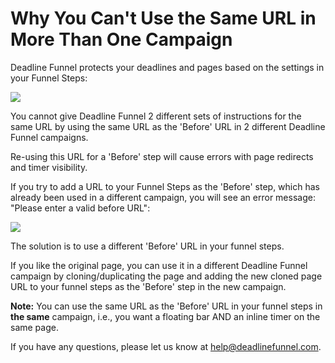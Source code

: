 # Why You Can't Use the Same URL in More Than One Campaign

Deadline Funnel protects your deadlines and pages based on the settings in your Funnel Steps:

![](https://d33v4339jhl8k0.cloudfront.net/docs/assets/53974d6ce4b0c76107b109d1/images/5a85f8c12c7d3a4a41992be6/file-RSoEJnjI6i.png)

You cannot give Deadline Funnel 2 different sets of instructions for the same URL by using the same URL as the 'Before' URL in 2 different Deadline Funnel campaigns.

Re-using this URL for a 'Before' step will cause errors with page redirects and timer visibility.

If you try to add a URL to your Funnel Steps as the 'Before' step, which has already been used in a different campaign, you will see an error message: "Please enter a valid before URL":

![](https://d33v4339jhl8k0.cloudfront.net/docs/assets/53974d6ce4b0c76107b109d1/images/5a85f9940428634376d02ee8/file-tM3zFpyL63.png)

The solution is to use a different 'Before' URL in your funnel steps.

If you like the original page, you can use it in a different Deadline Funnel campaign by cloning/duplicating the page and adding the new cloned page URL to your funnel steps as the 'Before' step in the new campaign.

**Note:** You can use the same URL as the 'Before' URL in your funnel steps in **the same** campaign, i.e., you want a floating bar AND an inline timer on the same page.

If you have any questions, please let us know at [help@deadlinefunnel.com](mailto:mailto:help@deadlinefunnel.com).

